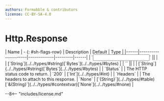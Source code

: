 ```yaml
---
authors: Formabble & contributors
license: CC-BY-SA-4.0
---
```



# Http.Response

<div class="sh-parameters" markdown="1">
| Name | - {: #sh-flags-row} | Description | Default | Type |
|------|---------------------|-------------|---------|------|
| `<input>` || | | [`String`](../../types/#string)[`Bytes`](../../types/#bytes) |
| `<output>` || | | [`String`](../../types/#string)[`Bytes`](../../types/#bytes) |
| `Status` |  | The HTTP status code to return. | `200` | [`Int`](../../types/#int) |
| `Headers` |  | The headers to attach to this response. | `None` | [`{String}`](../../types/#table)[`&{String}`](../../types/#contextvar)[`None`](../../types/#none) |

</div>



--8<-- "includes/license.md"

